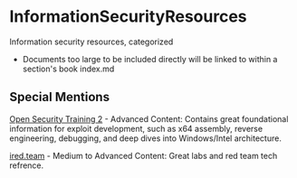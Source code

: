 # InformationSecurityResources
Information security resources, categorized

- Documents too large to be included directly will be linked to within a section's book index.md


## Special Mentions
[Open Security Training 2](https://p.ost2.fyi/courses) - Advanced Content: Contains great foundational information for exploit development, such as x64 assembly, reverse engineering, debugging, and deep dives into Windows/Intel architecture.

[ired.team](https://github.com/mantvydasb/RedTeaming-Tactics-and-Techniques) - Medium to Advanced Content: Great labs and red team tech refrence. 




